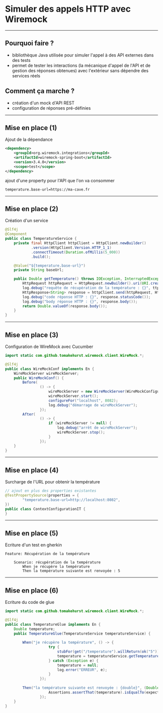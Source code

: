 # Simuler des appels HTTP avec Wiremock

----

## Pourquoi faire ?

- bibliothèque Java utilisée pour simuler l'appel à des API externes dans des tests
- permet de tester les interactions (la mécanique d'appel de l'API et de gestion des réponses obtenues) avec l'extérieur sans dépendre des services réels

## Comment ça marche ?

- création d'un mock d'API REST
- configuration de réponses pré-définies

----

## Mise en place (1)

Ajout de la dépendance

```xml
<dependency>
    <groupId>org.wiremock.integrations</groupId>
    <artifactId>wiremock-spring-boot</artifactId>
    <version>3.4.0</version>
    <scope>test</scope>
</dependency>
```

ajout d'une property pour l'API que l'on va consommer

```properties
temperature.base-url=https://ma-cave.fr
```

----

## Mise en place (2)

Création d'un service

```java
@Slf4j
@Component
public class TemperatureService {
    private final HttpClient httpClient = HttpClient.newBuilder()
            .version(HttpClient.Version.HTTP_1_1)
            .connectTimeout(Duration.ofMillis(5_000))
            .build();

    @Value("${temperature.base-url}")
    private String baseUrl;

    public Double getTemperature() throws IOException, InterruptedException {
        HttpRequest httpRequest = HttpRequest.newBuilder().uri(URI.create(baseUrl + "/temperature")).GET().build();
        log.debug("requête de récupération de la température : {}", ttpRequest.toString());
        HttpResponse<String> response = httpClient.send(httpRequest, HttpResponse.BodyHandlers.ofString());
        log.debug("code réponse HTTP : {}", response.statusCode());
        log.debug("body réponse HTTP : {}", response.body());
        return Double.valueOf(response.body());
    }
}
```

----

## Mise en place (3)

Configuration de WireMock avec Cucumber

```java
import static com.github.tomakehurst.wiremock.client.WireMock.*;

@Slf4j
public class WireMockConf implements En {
    WireMockServer wireMockServer;
    public WireMockConf() {
        Before(
                () -> {
                    wireMockServer = new WireMockServer(WireMockConfiguration.options().port(8082));
                    wireMockServer.start();
                    configureFor("localhost", 8082);
                    log.debug("démarrage de wireMockServer");
                });
        After(
                () -> {
                    if (wireMockServer != null) {
                        log.debug("arrêt de wireMockServer");
                        wireMockServer.stop();
                    }
                });
    }
}
```

----

## Mise en place (4)

Surcharge de l'URL pour obtenir la température

```java
// ajout en plus des properties existantes
@TestPropertySource(properties = {
        "temperature.base-url=http://localhost:8082",
})
public class ContextConfigurationIT {
}
```

----

## Mise en place (5)

Ecriture d'un test en gherkin

```gherkin
Feature: Récupération de la température

    Scenario: récupération de la température
        When je récupère la température
        Then la température suivante est renvoyée : 5
```

----

## Mise en place (6)

Ecriture du code de glue

```java
import static com.github.tomakehurst.wiremock.client.WireMock.*;

@Slf4j
public class TemperatureGlue implements En {
    Double temperature;
    public TemperatureGlue(TemperatureService temperatureService) {
        
        When("je récupère la température", () -> {
                    try {
                        stubFor(get("/temperature").willReturn(ok("5")));
                        temperature = temperatureService.getTemperature();
                    } catch (Exception e) {
                        temperature = null;
                        log.error("ERREUR", e);
                    }
                });
        
        Then("la température suivante est renvoyée : {double}", (Double expectedContent) -> {
                    Assertions.assertThat(temperature).isEqualTo(expectedContent);
                });
    }
}
```
